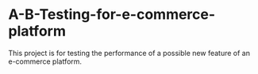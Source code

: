 # A-B-Testing-for-e-commerce-platform
This project is for testing the performance of a possible new feature of an e-commerce platform.
